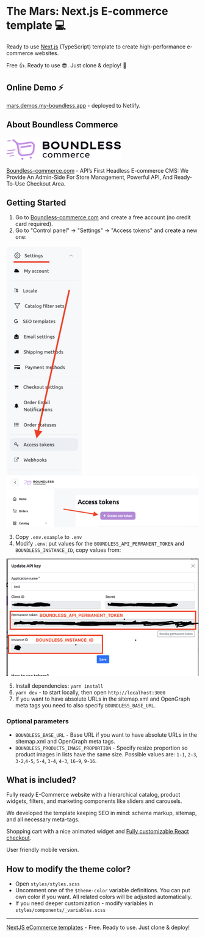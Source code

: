 # The Mars: Next.js E-commerce template 💻

Ready to use [Next.js](https://nextjs.org) (TypeScript) template to create  high-performance
e-commerce websites.

Free 👍. Ready to use 😎. Just clone & deploy! 🤘

## Online Demo ⚡️

[mars.demos.my-boundless.app](https://mars.demos.my-boundless.app/) - deployed to Netlify.

## About Boundless Commerce

![Boundless-commerce.com](assets/logo.svg)

[Boundless-commerce.com](https://boundless-commerce.com/) - API’s First Headless E-commerce CMS: We Provide An 
Admin-Side For Store Management, Powerful API, And Ready-To-Use Checkout Area.

## Getting Started

1. Go to [Boundless-commerce.com](https://boundless-commerce.com/) and create a free account (no credit card required).
2. Go to "Control panel" -> "Settings" -> "Access tokens" and create a new one: 

![](assets/settings-menu.png)
![](assets/create-access-token-btn.png)

3. Copy `.env.example` to `.env`
4. Modify `.env`: put values for the `BOUNDLESS_API_PERMANENT_TOKEN` and `BOUNDLESS_INSTANCE_ID`, copy values from:

![](assets/copy-credentials.png)

5. Install dependencies: `yarn install`
6. `yarn dev` - to start locally, then open `http://localhost:3000`
7. If you want to have absolute URLs in the sitemap.xml and OpenGraph meta tags 
you need to also specify `BOUNDLESS_BASE_URL`.

### Optional parameters

- `BOUNDLESS_BASE_URL` - Base URL if you want to have absolute 
URLs in the sitemap.xml and OpenGraph meta tags.
- `BOUNDLESS_PRODUCTS_IMAGE_PROPORTION` - Specify resize proportion so product images in lists have 
the same size. Possible values are: `1-1`, `2-3`, `3-2`,`4-5`, `5-4`, `3-4`, `4-3`, `16-9`, `9-16`.

## What is included?

Fully ready E-Commerce website with a hierarchical catalog, product widgets, 
filters, and marketing components like sliders and carousels.

We developed the template keeping SEO in mind: schema markup, sitemap, and 
all necessary meta-tags.

Shopping cart with a nice animated widget and [Fully customizable React checkout](https://github.com/kirill-zhirnov/boundless-checkout-react).

User friendly mobile version.

## How to modify the theme color?

- Open `styles/styles.scss`
- Uncomment one of the `$theme-color` variable definitions. You can put own color if you want. All related colors 
will be adjusted automatically.
- If you need deeper customization - modify variables in `styles/components/_variables.scss`

---

[NextJS eCommerce templates](https://boundless-commerce.com/templates) - Free. Ready to use. Just clone & deploy!